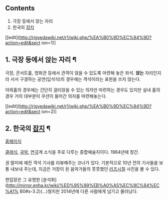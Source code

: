 ## Contents

    

1. 극장 등에서 앉는 자리 
2. 한국의 [잡지](%EC%9E%A1%EC%A7%80.md)

[[edit](http://rigvedawiki.net/r1/wiki.php/%EA%B0%9D%EC%84%9D?action=edit&sect
ion=1)]

## 1. 극장 등에서 앉는 자리 ¶

극장, 콘서트홀, 영화관 등에서 관객이 앉을 수 있도록 마련해 놓은 좌석. **앉는** 자리인지라 서서 구경하는 공연(입석식)의 경우에는
객석이라는 표현을 쓰지 않는다.

  

야외홀의 경우에는 간단히 걸터앉을 수 있는 의자만 마련하는 경우도 있지만 실내 홀의 경우 거의 대부분이 쿠션이 들어간 의자를 마련해놓는다.

  

[[edit](http://rigvedawiki.net/r1/wiki.php/%EA%B0%9D%EC%84%9D?action=edit&sect
ion=2)]

## 2. 한국의 [잡지](%EC%9E%A1%EC%A7%80.md) ¶

[홈페이지](http://www.gaeksuk.com/)

  

[클래식](%ED%81%B4%EB%9E%98%EC%8B%9D.md), [국악](%EA%B5%AD%EC%95%85.md),
[연극](%EC%97%B0%EA%B7%B9.md)계 소식을 주로 다루는 종합예술지이다. 1984년에 창간.

  

권 말미에 예전 객석 기사를 리뷰해주는 코너가 있다. 기본적으로 10년 전의 기사들을 보통 내보내 주는데, 지금은 거장이 된 음악가들의
풋풋했던 [리즈시절](%EB%A6%AC%EC%A6%88%EC%8B%9C%EC%A0%88.md) 사진을 볼 수 있다.

  

편집장은 그 유명한 [윤석화](http://mirror.enha.kr/wiki/%ED%95%99%EB%A0%A5%EC%9C%84%EC%A1%
B0#s-3.2)(…)쳤지만 2014년에 다른 사람에게 넘기고 물러났다.

